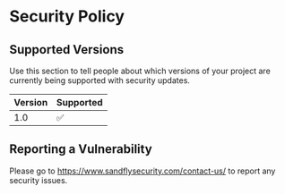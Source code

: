 # Security Policy

## Supported Versions

Use this section to tell people about which versions of your project are
currently being supported with security updates.

| Version | Supported          |
| ------- | ------------------ |
| 1.0     | :white_check_mark: |

## Reporting a Vulnerability

Please go to https://www.sandflysecurity.com/contact-us/ to report any security issues.
